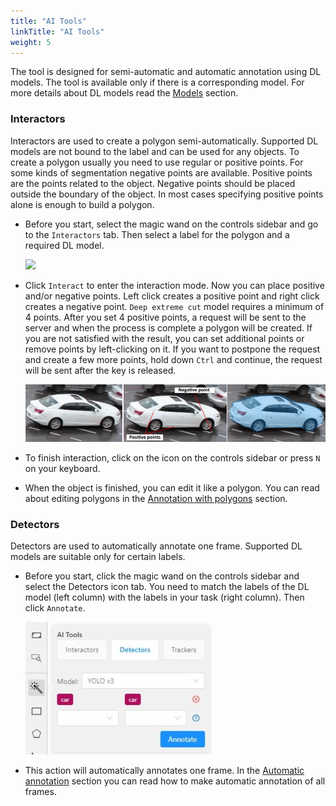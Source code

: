 ```yaml
---
title: "AI Tools"
linkTitle: "AI Tools"
weight: 5
---
```


The tool is designed for semi-automatic and automatic annotation using DL models.
The tool is available only if there is a corresponding model.
For more details about DL models read the [Models](/docs/for-users/user-guide/models) section.

### Interactors

Interactors are used to create a polygon semi-automatically.
Supported DL models are not bound to the label and can be used for any objects.
To create a polygon usually you need to use regular or positive points.
For some kinds of segmentation negative points are available.
Positive points are the points related to the object.
Negative points should be placed outside the boundary of the object.
In most cases specifying positive points alone is enough to build a polygon.

- Before you start, select the magic wand on the controls sidebar and go to the `Interactors` tab.
  Then select a label for the polygon and a required DL model.

  ![](/images/image114.jpg)

- Click `Interact` to enter the interaction mode. Now you can place positive and/or negative points.
  Left click creates a positive point and right click creates a negative point.
  `Deep extreme cut` model requires a minimum of 4 points. After you set 4 positive points,
  a request will be sent to the server and when the process is complete a polygon will be created.
  If you are not satisfied with the result, you can set additional points or remove points by left-clicking on it.
  If you want to postpone the request and create a few more points, hold down `Ctrl` and continue,
  the request will be sent after the key is released.

  ![](/images/image188_detrac.jpg)

- To finish interaction, click on the icon on the controls sidebar or press `N` on your keyboard.

- When the object is finished, you can edit it like a polygon.
  You can read about editing polygons in the [Annotation with polygons](/docs/for-users/user-guide/advanced/annotation-with-polygons) section.

### Detectors

Detectors are used to automatically annotate one frame. Supported DL models are suitable only for certain labels.

- Before you start, click the magic wand on the controls sidebar and select the Detectors icon tab.
  You need to match the labels of the DL model (left column) with the labels in your task (right column).
  Then click `Annotate`.

  ![](/images/image187.jpg)

- This action will automatically annotates one frame.
  In the [Automatic annotation](/docs/for-users/user-guide/advanced/automatic-annotation) section you can read how to make automatic annotation of all frames.
